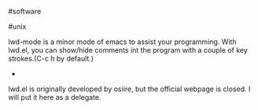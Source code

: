 #software

#unix

lwd-mode is a minor mode of emacs to assist your programming. With lwd.el, you can show/hide comments int the program with a couple of key strokes.(C-c h by default.)



* [](lwd.el)


lwd.el is originally developed by osiire, but the official webpage is closed. I will put it here as a delegate.






